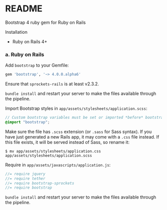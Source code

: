 # README

Bootstrap 4 ruby gem for Ruby on Rails

Installation

* Ruby on Rails 4+ 

### a. Ruby on Rails

Add `bootstrap` to your Gemfile:

```ruby
gem 'bootstrap', '~> 4.0.0.alpha6'
```

Ensure that `sprockets-rails` is at least v2.3.2.

`bundle install` and restart your server to make the files available through the pipeline.

Import Bootstrap styles in `app/assets/stylesheets/application.scss`:

```scss
// Custom bootstrap variables must be set or imported *before* bootstrap.
@import "bootstrap";
```

Make sure the file has `.scss` extension (or `.sass` for Sass syntax). If you have just generated a new Rails app,
it may come with a `.css` file instead. If this file exists, it will be served instead of Sass, so rename it:

```console
$ mv app/assets/stylesheets/application.css app/assets/stylesheets/application.scss
```

Require in `app/assets/javascripts/application.js`:

```js
//= require jquery
//= require tether
//= require bootstrap-sprockets
//= require bootstrap
```

`bundle install` and restart your server to make the files available through the pipeline.
